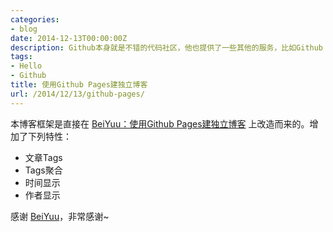 ```yaml
---
categories:
- blog
date: 2014-12-13T00:00:00Z
description: Github本身就是不错的代码社区，他也提供了一些其他的服务，比如Github Pages，使用它可以很方便的建立自己的独立博客，并且免费。
tags:
- Hello
- Github
title: 使用Github Pages建独立博客
url: /2014/12/13/github-pages/
---
```


本博客框架是直接在
[BeiYuu：使用Github Pages建独立博客](http://beiyuu.com/github-pages/ "http://beiyuu.com/github-pages/") 上改造而来的。增加了下列特性：

- 文章Tags
- Tags聚合
- 时间显示
- 作者显示

感谢 [BeiYuu](http://beiyuu.com "http://beiyuu.com")，非常感谢~
